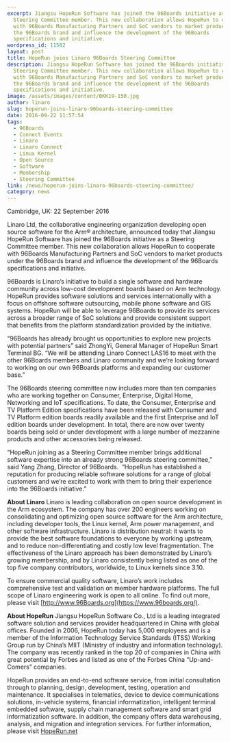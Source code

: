 ```yaml
---
excerpt: Jiangsu HopeRun Software has joined the 96Boards initiative as a
  Steering Committee member. This new collaboration allows HopeRun to cooperate
  with 96Boards Manufacturing Partners and SoC vendors to market products under
  the 96Boards brand and influence the development of the 96Boards
  specifications and initiative.
wordpress_id: 11582
layout: post
title: HopeRun joins Linaro 96Boards Steering Committee
description: Jiangsu HopeRun Software has joined the 96Boards initiative as a
  Steering Committee member. This new collaboration allows HopeRun to cooperate
  with 96Boards Manufacturing Partners and SoC vendors to market products under
  the 96Boards brand and influence the development of the 96Boards
  specifications and initiative.
image: /assets/images/content/BKK19-150.jpg
author: linaro
slug: hoperun-joins-linaro-96boards-steering-committee
date: 2016-09-22 11:57:54
tags:
  - 96Boards
  - Connect Events
  - Linaro
  - Linaro Connect
  - Linux Kernel
  - Open Source
  - Software
  - Membership
  - Steering Committee
link: /news/hoperun-joins-linaro-96boards-steering-committee/
category: news
---
```

Cambridge, UK: 22 September 2016

Linaro Ltd, the collaborative engineering organization developing open source software for the Arm® architecture, announced today that Jiangsu HopeRun Software has joined the 96Boards initiative as a Steering Committee member. This new collaboration allows HopeRun to cooperate with 96Boards Manufacturing Partners and SoC vendors to market products under the 96Boards brand and influence the development of the 96Boards specifications and initiative.

96Boards is Linaro’s initiative to build a single software and hardware community across low-cost development boards based on Arm technology. HopeRun provides software solutions and services internationally with a focus on offshore software outsourcing, mobile phone software and GIS systems. HopeRun will be able to leverage 96Boards to provide its services across a broader range of SoC solutions and provide consistent support that benefits from the platform standardization provided by the initiative.

“96Boards has already brought us opportunities to explore new projects with potential partners” said ZhongYi, General Manager of HopeRun Smart Terminal BG. “We will be attending Linaro Connect LAS16 to meet with the other 96Boards members and Linaro community and we’re looking forward to working on our own 96Boards platforms and expanding our customer base.”

The 96Boards steering committee now includes more than ten companies who are working together on Consumer, Enterprise, Digital Home, Networking and IoT specifications. To date, the Consumer, Enterprise and TV Platform Edition specifications have been released with Consumer and TV Platform edition boards readily available and the first Enterprise and IoT edition boards under development. In total, there are now over twenty boards being sold or under development with a large number of mezzanine products and other accessories being released.

“HopeRun joining as a Steering Committee member brings additional software expertise into an already strong 96Boards steering committee,” said Yang Zhang, Director of 96Boards.  “HopeRun has established a reputation for producing reliable software solutions for a range of global customers and we’re excited to work with them to bring their experience into the 96Boards initiative.”

**About Linaro**
Linaro is leading collaboration on open source development in the Arm ecosystem. The company has over 200 engineers working on consolidating and optimizing open source software for the Arm architecture, including developer tools, the Linux kernel, Arm power management, and other software infrastructure. Linaro is distribution neutral: it wants to provide the best software foundations to everyone by working upstream, and to reduce non-differentiating and costly low level fragmentation. The effectiveness of the Linaro approach has been demonstrated by Linaro’s growing membership, and by Linaro consistently being listed as one of the top five company contributors, worldwide, to Linux kernels since 3.10.

To ensure commercial quality software, Linaro’s work includes comprehensive test and validation on member hardware platforms. The full scope of Linaro engineering work is open to all online. To find out more, please visit [http://www.96Boards.org](https://www.96boards.org/).

**About HopeRun**
Jiangsu HopeRun Software Co., Ltd is a leading integrated software solution and services provider headquartered in China with global offices. Founded in 2006, HopeRun today has 5,000 employees and is a member of the Information Technology Service Standards (ITSS) Working Group run by China’s MIIT (Ministry of industry and information technology). The company was recently ranked in the top 20 of companies in China with great potential by Forbes and listed as one of the Forbes China “Up-and-Comers” companies.

HopeRun provides an end-to-end software service, from initial consultation through to planning, design, development, testing, operation and maintenance. It specialises in telematics, device to device communications solutions, in-vehicle systems, financial informatization, intelligent terminal embedded software, supply chain management software and smart grid informatization software. In addition, the company offers data warehousing, analysis, and migration and integration services. For further information, please visit [HopeRun.net](http://www.hoperun.net)